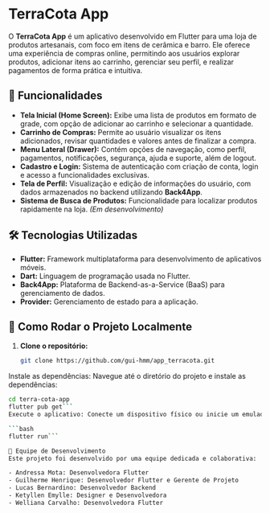 # TerraCota App

O **TerraCota App** é um aplicativo desenvolvido em Flutter para uma loja de produtos artesanais, com foco em itens de cerâmica e barro. Ele oferece uma experiência de compras online, permitindo aos usuários explorar produtos, adicionar itens ao carrinho, gerenciar seu perfil, e realizar pagamentos de forma prática e intuitiva.

## 🚀 Funcionalidades

- **Tela Inicial (Home Screen):** Exibe uma lista de produtos em formato de grade, com opção de adicionar ao carrinho e selecionar a quantidade.
- **Carrinho de Compras:** Permite ao usuário visualizar os itens adicionados, revisar quantidades e valores antes de finalizar a compra.
- **Menu Lateral (Drawer):** Contém opções de navegação, como perfil, pagamentos, notificações, segurança, ajuda e suporte, além de logout.
- **Cadastro e Login:** Sistema de autenticação com criação de conta, login e acesso a funcionalidades exclusivas.
- **Tela de Perfil:** Visualização e edição de informações do usuário, com dados armazenados no backend utilizando **Back4App**.
- **Sistema de Busca de Produtos:** Funcionalidade para localizar produtos rapidamente na loja. *(Em desenvolvimento)*

## 🛠 Tecnologias Utilizadas

- **Flutter:** Framework multiplataforma para desenvolvimento de aplicativos móveis.
- **Dart:** Linguagem de programação usada no Flutter.
- **Back4App:** Plataforma de Backend-as-a-Service (BaaS) para gerenciamento de dados.
- **Provider:** Gerenciamento de estado para a aplicação.

## 📖 Como Rodar o Projeto Localmente

1. **Clone o repositório:**
   ```bash
   git clone https://github.com/gui-hmm/app_terracota.git
Instale as dependências: Navegue até o diretório do projeto e instale as dependências:

   ```bash
   cd terra-cota-app
   flutter pub get```
Execute o aplicativo: Conecte um dispositivo físico ou inicie um emulador e execute:

   ```bash
   flutter run```

👥 Equipe de Desenvolvimento
Este projeto foi desenvolvido por uma equipe dedicada e colaborativa:

- Andressa Mota: Desenvolvedora Flutter
- Guilherme Henrique: Desenvolvedor Flutter e Gerente de Projeto
- Lucas Bernardino: Desenvolvedor Backend
- Ketyllen Emylle: Designer e Desenvolvedora
- Welliana Carvalho: Desenvolvedora Flutter